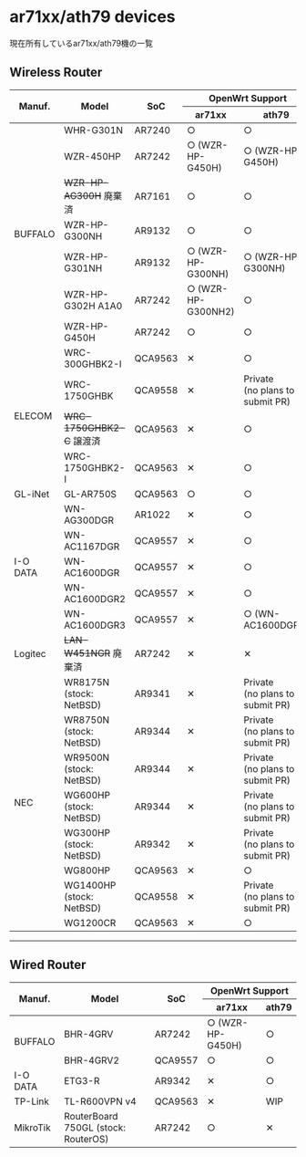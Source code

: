 # ar71xx/ath79 devices
現在所有しているar71xx/ath79機の一覧

## Wireless Router

<table>
	<thead>
		<tr class="active">
			<th rowspan="2">Manuf.</th>
			<th rowspan="2">Model</th>
			<th rowspan="2">SoC</th>
			<th colspan="2">OpenWrt Support</th>
		</tr>
		<tr class="active">
			<th>ar71xx</th>
			<th>ath79</th>
		</tr>
	</thead>
	<tbody>
		<tr>
			<td rowspan="7">BUFFALO</td>
			<td>WHR-G301N</td>
			<td>AR7240</td>
			<td>&#9675;</td>
			<td>&#9675;</td>
		</tr>
		<tr>
			<td>WZR-450HP</td>
			<td>AR7242</td>
			<td>&#9675; (WZR-HP-G450H)</td>
			<td>&#9675; (WZR-HP-G450H)</td>
		</tr>
		<tr>
			<td><s>WZR-HP-AG300H</s> 廃棄済</td>
			<td>AR7161</td>
			<td>&#9675;</td>
			<td>&#9675;</td>
		</tr>
		<tr>
			<td>WZR-HP-G300NH</td>
			<td>AR9132</td>
			<td>&#9675;</td>
			<td>&#9675;</td>
		</tr>
		<tr>
			<td>WZR-HP-G301NH</td>
			<td>AR9132</td>
			<td>&#9675; (WZR-HP-G300NH)</td>
			<td>&#9675; (WZR-HP-G300NH)</td>
		</tr>
		<tr>
			<td>WZR-HP-G302H A1A0</td>
			<td>AR7242</td>
			<td>&#9675; (WZR-HP-G300NH2)</td>
			<td>&#9675;</td>
		</tr>
		<tr>
			<td>WZR-HP-G450H</td>
			<td>AR7242</td>
			<td>&#9675;</td>
			<td>&#9675;</td>
		</tr>
		<tr>
			<td rowspan="4">ELECOM</td>
			<td>WRC-300GHBK2-I</td>
			<td>QCA9563</td>
			<td>&#10005;</td>
			<td>&#9675;</td>
		</tr>
		<tr>
			<td>WRC-1750GHBK</td>
			<td>QCA9558</td>
			<td>&#10005;</td>
			<td>Private<br>(no plans to submit PR)</td>
		</tr>
		<tr>
			<td><s>WRC-1750GHBK2-C</s> 譲渡済</td>
			<td>QCA9563</td>
			<td>&#10005;</td>
			<td>&#9675;</td>
		</tr>
		<tr>
			<td>WRC-1750GHBK2-I</td>
			<td>QCA9563</td>
			<td>&#10005;</td>
			<td>&#9675;</td>
		</tr>
		<tr>
			<td>GL-iNet</td>
			<td>GL-AR750S</td>
			<td>QCA9563</td>
			<td>&#9675;</td>
			<td>&#9675;</td>
		</tr>
		<tr>
			<td rowspan="5">I-O DATA</td>
			<td>WN-AG300DGR</td>
			<td>AR1022</td>
			<td>&#10005;</td>
			<td>&#9675;</td>
		</tr>
		<tr>
			<td>WN-AC1167DGR</td>
			<td>QCA9557</td>
			<td>&#10005;</td>
			<td>&#9675;</td>
		</tr>
		<tr>
			<td>WN-AC1600DGR</td>
			<td>QCA9557</td>
			<td>&#10005;</td>
			<td>&#9675;</td>
		</tr>
		<tr>
			<td>WN-AC1600DGR2</td>
			<td>QCA9557</td>
			<td>&#10005;</td>
			<td>&#9675;</td>
		</tr>
		<tr>
			<td>WN-AC1600DGR3</td>
			<td>QCA9557</td>
			<td>&#10005;</td>
			<td>&#9675; (WN-AC1600DGR2)</td>
		</tr>
		<tr>
			<td>Logitec</td>
			<td><s>LAN-W451NGR</s> 廃棄済</td>
			<td>AR7242</td>
			<td>&#10005;</td>
			<td>&#10005;</td>
		</tr>
		<tr>
			<td rowspan="8">NEC</td>
			<td>WR8175N (stock: NetBSD)</td>
			<td>AR9341</td>
			<td>&#10005;</td>
			<td>Private<br>(no plans to submit PR)</td>
		</tr>
		<tr>
			<td>WR8750N (stock: NetBSD)</td>
			<td>AR9344</td>
			<td>&#10005;</td>
			<td>Private<br>(no plans to submit PR)</td>
		</tr>
		<tr>
			<td>WR9500N (stock: NetBSD)</td>
			<td>AR9344</td>
			<td>&#10005;</td>
			<td>Private<br>(no plans to submit PR)</td>
		</tr>
		<tr>
			<td>WG600HP (stock: NetBSD)</td>
			<td>AR9344</td>
			<td>&#10005;</td>
			<td>Private<br>(no plans to submit PR)</td>
		</tr>
		<tr>
			<td>WG300HP (stock: NetBSD)</td>
			<td>AR9342</td>
			<td>&#10005;</td>
			<td>Private<br>(no plans to submit PR)</td>
		</tr>
		<tr>
			<td>WG800HP</td>
			<td>QCA9563</td>
			<td>&#10005;</td>
			<td>&#9675;</td>
		</tr>
		<tr>
			<td>WG1400HP (stock: NetBSD)</td>
			<td>QCA9558</td>
			<td>&#10005;</td>
			<td>Private<br>(no plans to submit PR)</td>
		</tr>
		<tr>
			<td>WG1200CR</td>
			<td>QCA9563</td>
			<td>&#10005;</td>
			<td>&#9675;</td>
		</tr>
	</tbody>
</table>

---

## Wired Router

<table>
	<thead>
		<tr class="active">
			<th rowspan="2">Manuf.</th>
			<th rowspan="2">Model</th>
			<th rowspan="2">SoC</th>
			<th colspan="2">OpenWrt Support</th>
		</tr>
		<tr class="active">
			<th>ar71xx</th>
			<th>ath79</th>
		</tr>
	</thead>
	<tbody>
		<tr>
			<td rowspan="2">BUFFALO</td>
			<td>BHR-4GRV</td>
			<td>AR7242</td>
			<td>&#9675; (WZR-HP-G450H)</td>
			<td>&#9675;</td>
		</tr>
		<tr>
			<td>BHR-4GRV2</td>
			<td>QCA9557</td>
			<td>&#9675;</td>
			<td>&#9675;</td>
		</tr>
		<tr>
			<td>I-O DATA</td>
			<td>ETG3-R</td>
			<td>AR9342</td>
			<td>&#10005;</td>
			<td>&#9675;</td>
		</tr>
		<tr>
			<td>TP-Link</td>
			<td>TL-R600VPN v4</td>
			<td>QCA9563</td>
			<td>&#10005;</td>
			<td>WIP</td>
		</tr>
		<tr>
			<td>MikroTik</td>
			<td>RouterBoard 750GL (stock: RouterOS)</td>
			<td>AR7242</td>
			<td>&#9675;</td>
			<td>&#10005;</td>
		</tr>
	</tbody>
</table>
